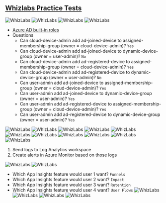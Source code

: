 ## [Whizlabs Practice Tests](https://www.whizlabs.com/learn/course/microsoft-azure-az-104/)
![WhizLabs](./whizlabs/q1.png)
![WhizLabs](./whizlabs/q2.png)
![WhizLabs](./whizlabs/q3.png)
![WhizLabs](./whizlabs/q4.png)
* [Azure AD built-in roles](https://docs.microsoft.com/en-us/azure/active-directory/roles/permissions-reference)
* Questions
  * Can cloud-device-admin add ad-joined-device to assigned-membership-group (owner = cloud-device-admin)? `Yes`
  * Can cloud-device-admin add ad-joined-device to dynamic-device-group (owner = user-admin)? `No`
  * Can cloud-device-admin add ad-registered-device to assigned-membership-group (owner = cloud-device-admin)? `Yes`
  * Can cloud-device-admin add ad-registered-device to dynamic-device-group (owner = user-admin)? `No`
  * Can user-admin add ad-joined-device to assigned-membership-group (owner = cloud-device-admin)?  `Yes`
  * Can user-admin add ad-joined-device to dynamic-device-group (owner = user-admin)? `Yes`
  * Can user-admin add ad-registered-device to assigned-membership-group (owner = cloud-device-admin)?  `Yes`
  * Can user-admin add ad-registered-device to dynamic-device-group (owner = user-admin)? `Yes`

![WhizLabs](./whizlabs/q5.png)
![WhizLabs](./whizlabs/q6.png)
![WhizLabs](./whizlabs/q7.png)
![WhizLabs](./whizlabs/q8.png)
![WhizLabs](./whizlabs/q9.png)
![WhizLabs](./whizlabs/q10.png)
![WhizLabs](./whizlabs/q11.png)
![WhizLabs](./whizlabs/q12.png)
![WhizLabs](./whizlabs/q13.png)
![WhizLabs](./whizlabs/q14.png)
![WhizLabs](./whizlabs/q15.png)
1. Send logs to Log Analytics workspace
1. Create alerts in Azure Monitor based on those logs

![WhizLabs](./whizlabs/q16.png)
![WhizLabs](./whizlabs/q17.png)
* Which App Insights feature would user 1 want? `Funnels`
* Which App Insights feature would user 2 want? `Impact`
* Which App Insights feature would user 3 want? `Retention`
* Which App Insights feature would user 4 want? `User Flows`
![WhizLabs](./whizlabs/q18.png)
![WhizLabs](./whizlabs/q19.png)
![WhizLabs](./whizlabs/q20.png)
![WhizLabs](./whizlabs/q21.png)
